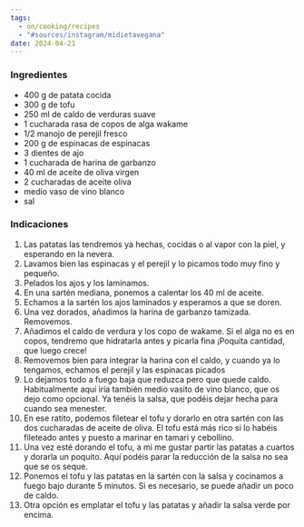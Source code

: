 ```yaml
---
tags:
  - on/cooking/recipes
  - "#sources/instagram/midietavegana"
date: 2024-04-21
---
```

### Ingredientes

- 400 g de patata cocida 
- 300 g de tofu
- 250 ml de caldo de verduras suave
- 1 cucharada rasa de copos de alga wakame
- 1/2 manojo de perejil fresco
- 200 g de espinacas de espinacas 
- 3 dientes de ajo
- 1 cucharada de harina de garbanzo
- 40 ml de aceite de oliva virgen
- 2 cucharadas de aceite oliva
- medio vaso de vino blanco
- sal

### Indicaciones

1. Las patatas las tendremos ya hechas, cocidas o al vapor con la piel, y esperando en la nevera.
2. Lavamos bien las espinacas y el perejil y lo picamos todo muy fino y pequeño.
3. Pelados los ajos y los laminamos.
4. En una sartén mediana, ponemos a calentar los 40 ml de aceite.
5. Echamos a la sartén los ajos laminados y esperamos a que se doren.
6. Una vez dorados, añadimos la harina de garbanzo tamizada. Removemos.
7. Añadimos el caldo de verdura y los copo de wakame. Si el alga no es en copos, tendremo que hidratarla antes y picarla fina ¡Poquita cantidad, que luego crece! 
8. Removemos bien para integrar la harina con el caldo, y cuando ya lo tengamos, echamos el perejil y las espinacas picados
9. Lo dejamos todo a fuego baja que reduzca pero que quede caldo. Habitualmente aquí iría también medio vasito de vino blanco, que os dejo como opcional. Ya tenéis la salsa, que podéis dejar hecha para cuando sea menester.
10. En ese ratito, podemos filetear el tofu y dorarlo en otra sartén con las dos cucharadas de aceite de oliva. El tofu está más rico si lo habéis fileteado antes y puesto a marinar en tamari y cebollino.
11. Una vez esté dorando el tofu, a mi me gustar partir las patatas a cuartos y dorarla un poquito. Aquí podéis parar la reducción de la salsa no sea que se os seque.
12. Ponemos el tofu y las patatas en la sartén con la salsa y cocinamos a fuego bajo durante 5 minutos. Si es necesario, se puede añadir un poco de caldo.
13. Otra opción es emplatar el tofu y las patatas y añadir la salsa verde por encima.